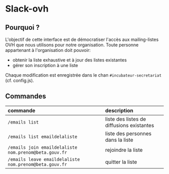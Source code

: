 # Slack-ovh

## Pourquoi ?

L'objectif de cette interface est de démocratiser l'accès aux mailing-listes OVH que nous utilisons pour notre organisation.
Toute personne appartenant à l'organisation doit pouvoir:
 - obtenir la liste exhaustive et à jour des listes existantes
 - gérer son inscription à une liste

Chaque modification est enregistrée dans le chan `#incubateur-secretariat` (cf. config.js).

## Commandes

commande                                               | description
:------------------------------------------------------|:------------------------------------------
`/emails list`                                         | liste des listes de diffusions existantes
`/emails list emaildelaliste`                          | liste des personnes dans la liste
`/emails join emaildelaliste nom.prenom@beta.gouv.fr`  | rejoindre la liste
`/emails leave emaildelaliste nom.prenom@beta.gouv.fr` | quitter la liste
